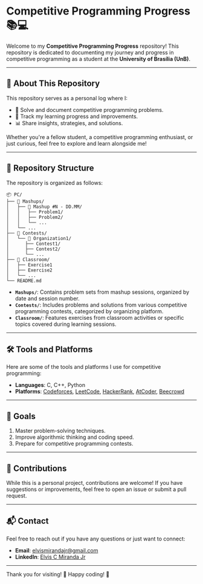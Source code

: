 # Competitive Programming Progress 📚💻

Welcome to my **Competitive Programming Progress** repository! This repository is dedicated to documenting my journey and progress in competitive programming as a student at the **University of Brasília (UnB)**.

---

## 🌟 About This Repository

This repository serves as a personal log where I:

- 📝 Solve and document competitive programming problems.
- 🚀 Track my learning progress and improvements.
- 📊 Share insights, strategies, and solutions.

Whether you're a fellow student, a competitive programming enthusiast, or just curious, feel free to explore and learn alongside me!

---

## 📂 Repository Structure

The repository is organized as follows:

```
📦 PC/
├── 📁 Mashups/
│   ├── 📁 Mashup #N - DD.MM/
│   │   ├── Problem1/
│   │   ├── Problem2/
│   │   └── ...
│   └── ...
├── 📁 Contests/
│   └── 📁 Organization1/
│      ├── Contest1/
│      ├── Contest2/
│      └── ...
├── 📁 Classroom/
│   ├── Exercise1
│   ├── Exercise2
│   └── ...
└── README.md
```

- **`Mashups/`**: Contains problem sets from mashup sessions, organized by date and session number.
- **`Contests/`**: Includes problems and solutions from various competitive programming contests, categorized by organizing platform.
- **`Classroom/`**: Features exercises from classroom activities or specific topics covered during learning sessions.

---

## 🛠️ Tools and Platforms

Here are some of the tools and platforms I use for competitive programming:

- **Languages**: C, C++, Python
- **Platforms**: [Codeforces](https://codeforces.com), [LeetCode](https://leetcode.com), [HackerRank](https://www.hackerrank.com), [AtCoder](https://atcoder.jp), [Beecrowd](https://beecrowd.com/)

---

## 🎯 Goals

1. Master problem-solving techniques.
2. Improve algorithmic thinking and coding speed.
3. Prepare for competitive programming contests.

---

## 🤝 Contributions

While this is a personal project, contributions are welcome! If you have suggestions or improvements, feel free to open an issue or submit a pull request.

---

## 📬 Contact

Feel free to reach out if you have any questions or just want to connect:

- **Email**: [elvismirandajr@gmail.com](mailto:elvismirandajr@gmail.com)
- **LinkedIn**: [Elvis C Miranda Jr](https://linkedin.com/in/elviscmjr)

---

Thank you for visiting! 🌟 Happy coding! 🚀
